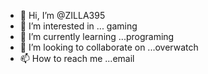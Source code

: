 - 👋 Hi, I’m @ZILLA395
- 👀 I’m interested in ... gaming
- 🌱 I’m currently learning ...programing
- 💞️ I’m looking to collaborate on ...overwatch
- 📫 How to reach me ...email
